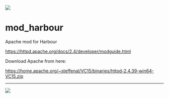 [![](https://bitbucket.org/fivetech/screenshots/downloads/fivetech_logo.gif)](http://www.fivetechsoft.com "FiveTech Software")

# mod_harbour
Apache mod for Harbour

https://httpd.apache.org/docs/2.4/developer/modguide.html

Download Apache from here:

https://home.apache.org/~steffenal/VC15/binaries/httpd-2.4.39-win64-VC15.zip

***
[![](https://bitbucket.org/fivetech/screenshots/downloads/harbour.jpg)](https://harbour.github.io "The Harbour Project")

